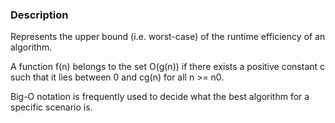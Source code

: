 ### Description
Represents the upper bound (i.e. worst-case) of the runtime efficiency of an algorithm.

A function f(n) belongs to the set O(g(n)) if there exists a positive constant c such that it lies between 0 and cg(n) for all n >= n0.

Big-O notation is frequently used to decide what the best algorithm for a specific scenario is.
